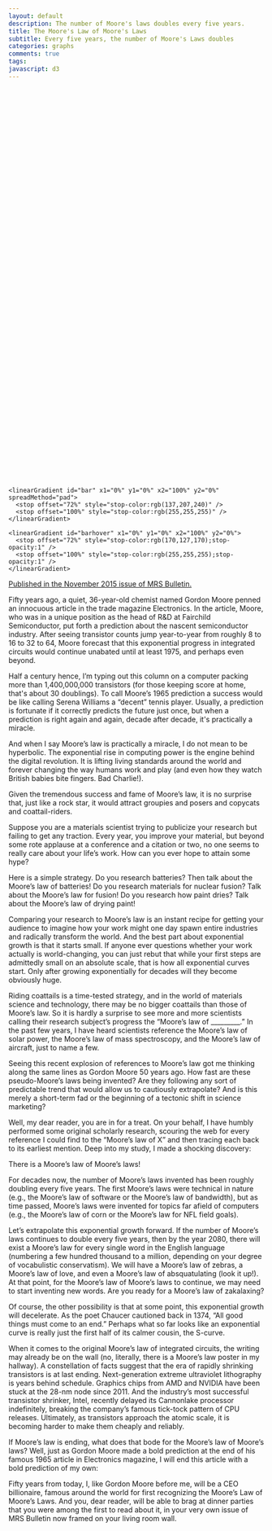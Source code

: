 ```yaml
---
layout: default
description: The number of Moore's laws doubles every five years.
title: The Moore's Law of Moore's Laws
subtitle: Every five years, the number of Moore's Laws doubles
categories: graphs
comments: true
tags:
javascript: d3
---
```


<style>
  text,circle {pointer-events:none}
  .bars:hover {fill:url(#barhover)}

.axis path, .axis line {
    fill: none;
    stroke: black;
    shape-rendering: crispEdges;
}

.axis text {
    font-family: sans-serif;
    font-size: 16px;
}

.axis-label {
  font-family: sans-serif;
  font-size: 20px;
}

</style>

<svg id="mooreslaw" viewbox="0 0 720 1100">
  <defs>

    <linearGradient id="bar" x1="0%" y1="0%" x2="100%" y2="0%" spreadMethod="pad">
      <stop offset="72%" style="stop-color:rgb(137,207,240)" />
      <stop offset="100%" style="stop-color:rgb(255,255,255)" />
    </linearGradient>

    <linearGradient id="barhover" x1="0%" y1="0%" x2="100%" y2="0%">
      <stop offset="72%" style="stop-color:rgb(170,127,170);stop-opacity:1" />
      <stop offset="100%" style="stop-color:rgb(255,255,255);stop-opacity:1" />
    </linearGradient>

  </defs>
</svg>

[Published in the November 2015 issue of MRS Bulletin.](http://journals.cambridge.org/download.php?file=%2FMRS%2FMRS40_11%2FS0883769415002997a.pdf&code=842133931c9c944f5695a37a3d8fa71f)

Fifty years ago, a quiet, 36-year-old chemist named Gordon Moore penned an innocuous article in the trade magazine Electronics. In the article, Moore, who was in a unique position as the head of R&D at Fairchild Semiconductor, put forth a prediction about the nascent semiconductor industry. After seeing transistor counts jump year-to-year from roughly 8 to 16 to 32 to 64, Moore forecast that this exponential progress in integrated circuits would continue unabated until at least 1975, and perhaps even beyond.

Half a century hence, I’m typing out this column on a computer packing more than 1,400,000,000 transistors (for those keeping score at home, that's about 30 doublings). To call Moore’s 1965 prediction a success would be like calling Serena Williams a “decent” tennis player. Usually, a prediction is fortunate if it correctly predicts the future just once, but when a prediction is right again and again, decade after decade, it's practically a miracle.

And when I say Moore’s law is practically a miracle, I do not mean to be hyperbolic. The exponential rise in computing power is the engine behind the digital revolution. It is lifting living standards around the world and forever changing the way humans work and play (and even how they watch British babies bite fingers. Bad Charlie!).

Given the tremendous success and fame of Moore’s law, it is no surprise that, just like a rock star, it would attract groupies and posers and copycats and coattail-riders.

Suppose you are a materials scientist trying to publicize your research but failing to get any traction. Every year, you improve your material, but beyond some rote applause at a conference and a citation or two, no one seems to really care about your life’s work. How can you ever hope to attain some hype?

Here is a simple strategy. Do you research batteries? Then talk about the Moore’s law of batteries! Do you research materials for nuclear fusion? Talk about the Moore’s law for fusion! Do you research how paint dries? Talk about the Moore’s law of drying paint!

Comparing your research to Moore’s law is an instant recipe for getting your audience to imagine how your work might one day spawn entire industries and radically transform the world. And the best part about exponential growth is that it starts small. If anyone ever questions whether your work actually is world-changing, you can just rebut that while your first steps are admittedly small on an absolute scale, that is how all exponential curves start. Only after growing exponentially for decades will they become obviously huge.

Riding coattails is a time-tested strategy, and in the world of materials science and technology, there may be no bigger coattails than those of Moore’s law. So it is hardly a surprise to see more and more scientists calling their research subject’s progress the “Moore’s law of _________.” In the past few years, I have heard scientists reference the Moore’s law of solar power, the Moore’s law of mass spectroscopy, and the Moore’s law of aircraft, just to name a few.

Seeing this recent explosion of references to Moore’s law got me thinking along the same lines as Gordon Moore 50 years ago. How fast are these pseudo-Moore’s laws being invented? Are they following any sort of predictable trend that would allow us to cautiously extrapolate? And is this merely a short-term fad or the beginning of a tectonic shift in science marketing?

Well, my dear reader, you are in for a treat. On your behalf, I have humbly performed some original scholarly research, scouring the web for every reference I could find to the “Moore’s law of X” and then tracing each back to its earliest mention. Deep into my study, I made a shocking discovery:

There is a Moore’s law of Moore’s laws!

For decades now, the number of Moore’s laws invented has been roughly doubling every five years. The first Moore’s laws were technical in nature (e.g., the Moore’s law of software or the Moore’s law of bandwidth), but as time passed, Moore’s laws were invented for topics far afield of computers (e.g., the Moore’s law of corn or the Moore’s law for NFL field goals).

Let’s extrapolate this exponential growth forward. If the number of Moore’s laws continues to double every five years, then by the year 2080, there will exist a Moore’s law for every single word in the English language (numbering a few hundred thousand to a million, depending on your degree of vocabulistic conservatism). We will have a Moore’s law of zebras, a Moore’s law of love, and even a Moore’s law of absquatulating (look it up!). At that point, for the Moore’s law of Moore’s laws to continue, we may need to start inventing new words. Are you ready for a Moore’s law of zakalaxing?

Of course, the other possibility is that at some point, this exponential growth will decelerate. As the poet Chaucer cautioned back in 1374, “All good things must come to an end.” Perhaps what so far looks like an exponential curve is really just the first half of its calmer cousin, the S-curve.

When it comes to the original Moore’s law of integrated circuits, the writing may already be on the wall (no, literally, there is a Moore’s law poster in my hallway). A constellation of facts suggest that the era of rapidly shrinking transistors is at last ending. Next-generation extreme ultraviolet lithography is years behind schedule. Graphics chips from AMD and NVIDIA have been stuck at the 28-nm node since 2011. And the industry’s most successful transistor shrinker, Intel, recently delayed its Cannonlake processor indefinitely, breaking the company’s famous tick-tock pattern of CPU releases. Ultimately, as transistors approach the atomic scale, it is becoming harder to make them cheaply and reliably.

If Moore’s law is ending, what does that bode for the Moore’s law of Moore’s laws? Well, just as Gordon Moore made a bold prediction at the end of his famous 1965 article in Electronics magazine, I will end this article with a bold prediction of my own:

Fifty years from today, I, like Gordon Moore before me, will be a CEO billionaire, famous around the world for first recognizing the Moore’s Law of Moore’s Laws. And you, dear reader, will be able to brag at dinner parties that you were among the first to read about it, in your very own issue of MRS Bulletin now framed on your living room wall.


<script src='{{ site.url }}/js/mooreslaw.js'> </script>
